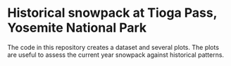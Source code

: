 # Historical snowpack at Tioga Pass, Yosemite National Park
The code in this repository creates a dataset and several plots. The plots are useful to assess the current year snowpack against historical patterns.  
